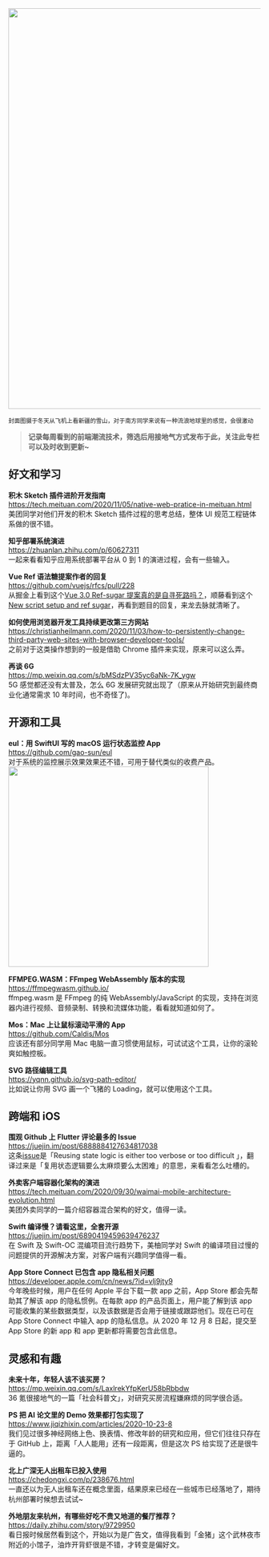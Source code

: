 <img src="https://gw.alipayobjects.com/zos/k/fk/frrlJj.png" width="800" />  

<small>封面图摄于冬天从飞机上看新疆的雪山，对于南方同学来说有一种流浪地球里的感觉，会很激动</small>  

> **记录每周看到的前端潮流技术，筛选后用接地气方式发布于此，关注此专栏可以及时收到更新~**  

## 好文和学习

**积木 Sketch 插件进阶开发指南**  
<https://tech.meituan.com/2020/11/05/native-web-pratice-in-meituan.html>  
美团同学对他们开发的积木 Sketch 插件过程的思考总结，整体 UI 规范工程链体系做的很不错。

**知乎部署系统演进**  
<https://zhuanlan.zhihu.com/p/60627311>  
一起来看看知乎应用系统部署平台从 0 到 1 的演进过程，会有一些输入。

**Vue Ref 语法糖提案作者的回复**  
<https://github.com/vuejs/rfcs/pull/228>  
从掘金上看到这个[Vue 3.0 Ref-sugar 提案真的是自寻死路吗？](https://juejin.im/post/6894175515515551752)，顺藤看到这个[New script setup and ref sugar](https://github.com/vuejs/rfcs/pull/222)，再看到题目的回复，来龙去脉就清晰了。

**如何使用浏览器开发工具持续更改第三方网站**  
<https://christianheilmann.com/2020/11/03/how-to-persistently-change-third-party-web-sites-with-browser-developer-tools/>  
之前对于这类操作想到的一般是借助 Chrome 插件来实现，原来可以这么弄。

**再谈 6G**  
<https://mp.weixin.qq.com/s/bMSdzPV35yc6aNk-7K_ygw>  
5G 感觉都还没有太普及，怎么 6G 发展研究就出现了（原来从开始研究到最终商业化通常需求 10 年时间，也不奇怪了)。

## 开源和工具

**eul：用 SwiftUI 写的 macOS 运行状态监控 App**  
<https://github.com/gao-sun/eul>  
对于系统的监控展示效果效果还不错，可用于替代类似的收费产品。  
<img src="https://gw.alipayobjects.com/zos/k/8e/ATY5tM.jpg" width=400/>  

**FFMPEG.WASM：FFmpeg WebAssembly 版本的实现**  
<https://ffmpegwasm.github.io/>  
ffmpeg.wasm 是 FFmpeg 的纯 WebAssembly/JavaScript 的实现，支持在浏览器内进行视频、音频录制、转换和流媒体功能，看看就知道如何了。

**Mos：Mac 上让鼠标滚动平滑的 App**  
<https://github.com/Caldis/Mos>  
应该还有部分同学用 Mac 电脑一直习惯使用鼠标，可试试这个工具，让你的滚轮爽如触控板。

**SVG 路径编辑工具**  
<https://yqnn.github.io/svg-path-editor/>  
比如说让你用 SVG 画一个飞猪的 Loading，就可以使用这个工具。

## 跨端和 iOS

**围观 Github 上 Flutter 评论最多的 Issue**  
<https://juejin.im/post/6888884127634817038>  
这条[issue](https://github.com/flutter/flutter/issues/51752)是「Reusing state logic is either too verbose or too difficult 」，翻译过来是「复用状态逻辑要么太麻烦要么太困难」的意思，来看看怎么吐槽的。

**外卖客户端容器化架构的演进**  
<https://tech.meituan.com/2020/09/30/waimai-mobile-architecture-evolution.html>  
美团外卖同学的一篇介绍容器混合架构的好文，值得一读。

**Swift 编译慢？请看这里，全套开源**  
<https://juejin.im/post/6890419459639476237>  
在 Swift 及 Swift-OC 混编项目流行趋势下，美柚同学对 Swift 的编译项目过慢的问题提供的开源解决方案，对客户端有兴趣同学值得一看。

**App Store Connect 已包含 app 隐私相关问题**  
<https://developer.apple.com/cn/news/?id=vlj9jty9>  
今年晚些时候，用户在任何 Apple 平台下载一款 app 之前，App Store 都会先帮助其了解该 app 的隐私惯例。在每款 app 的产品页面上，用户能了解到该 app 可能收集的某些数据类型，以及该数据是否会用于链接或跟踪他们。现在已可在 App Store Connect 中输入 app 的隐私信息。从 2020 年 12 月 8 日起，提交至 App Store 的新 app 和 app 更新都将需要包含此信息。

## 灵感和有趣

**未来十年，年轻人该不该买房？**  
<https://mp.weixin.qq.com/s/LaxlrekYfpKerU58bRbbdw>  
36 氪很接地气的一篇「社会科普文」，对研究买房流程嫌麻烦的同学很合适。

**PS 把 AI 论文里的 Demo 效果都打包实现了**  
<https://www.jiqizhixin.com/articles/2020-10-23-8>  
我们见过很多神经网络上色、换表情、修改年龄的研究和应用，但它们往往只存在于 GitHub 上，距离「人人能用」还有一段距离，但是这次 PS 给实现了还是很牛逼的。

**北上广深无人出租车已投入使用**  
<https://chedongxi.com/p/238676.html>  
一直还以为无人出租车还在概念里面，结果原来已经在一些城市已经落地了，期待杭州部署时候想去试试~

**外地朋友来杭州，有哪些好吃不贵又地道的餐厅推荐？**  
<https://daily.zhihu.com/story/9729950>  
看日报时候居然看到这个，开始以为是广告文，值得我看到「金猪」这个武林夜市附近的小馆子，油炸开背虾很是不错，才转变是偏好文。
